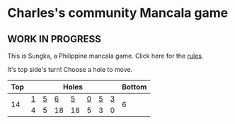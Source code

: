# Charles's community Mancala game

## WORK IN PROGRESS

This is Sungka, a Philippine mancala game. Click here for the [rules](https://mancala.fandom.com/wiki/Sungka#Rules).

It's top side's turn! Choose a hole to move.

<table>
<thead>
<tr>
<th>Top</th>
<th colspan=7>Holes</th>
<th>Bottom</th>
</tr>
</thead>
<tbody>
<tr>
<td rowspan=2>14</td>
<td><a href="https://github.com/cbebe/chonka/issues/new?title=sungka%7Ctop%7C0&body=Just+push+%27Submit+new+issue%27.">1</a></td>
<td><a href="https://github.com/cbebe/chonka/issues/new?title=sungka%7Ctop%7C1&body=Just+push+%27Submit+new+issue%27.">5</a></td>
<td><a href="https://github.com/cbebe/chonka/issues/new?title=sungka%7Ctop%7C2&body=Just+push+%27Submit+new+issue%27.">6</a></td>
<td><a href="https://github.com/cbebe/chonka/issues/new?title=sungka%7Ctop%7C3&body=Just+push+%27Submit+new+issue%27.">5</a></td>
<td><a href="https://github.com/cbebe/chonka/issues/new?title=sungka%7Ctop%7C4&body=Just+push+%27Submit+new+issue%27.">0</a></td>
<td><a href="https://github.com/cbebe/chonka/issues/new?title=sungka%7Ctop%7C5&body=Just+push+%27Submit+new+issue%27.">5</a></td>
<td><a href="https://github.com/cbebe/chonka/issues/new?title=sungka%7Ctop%7C6&body=Just+push+%27Submit+new+issue%27.">3</a></td>
<td rowspan=2>6</td>
</tr>
<tr>
<td>4</td>
<td>5</td>
<td>18</td>
<td>18</td>
<td>5</td>
<td>3</td>
<td>0</td>
</tr>
<tbody>
</table>

